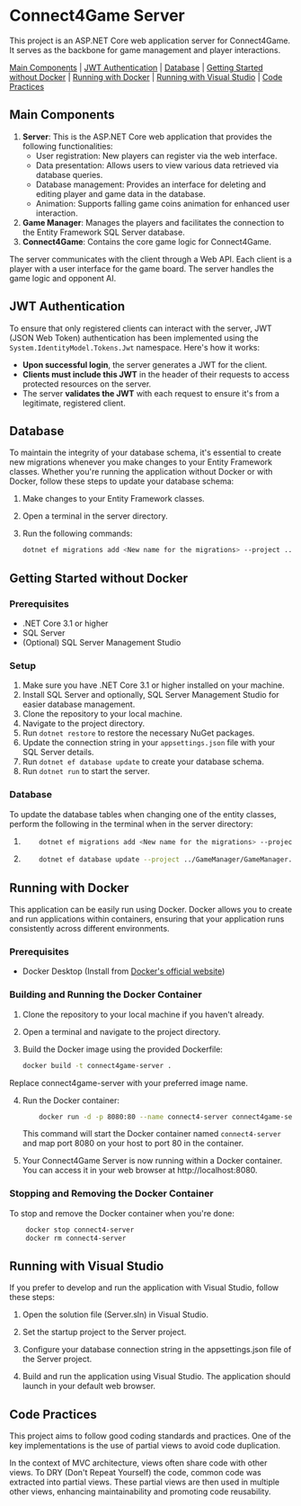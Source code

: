 # Connect4Game Server

This project is an ASP.NET Core web application server for Connect4Game. It serves as the backbone for game management and player interactions. 


[Main Components](#main-components) |
[JWT Authentication](#jwt-authentication) |
[Database](#database) |
[Getting Started without Docker](#getting-started-without-docker) |
[Running with Docker](#running-with-docker) |
[Running with Visual Studio](#running-with-visual-studio) |
[Code Practices](#code-practices)


## Main Components

1. **Server**: This is the ASP.NET Core web application that provides the following functionalities:
    - User registration: New players can register via the web interface.
    - Data presentation: Allows users to view various data retrieved via database queries.
    - Database management: Provides an interface for deleting and editing player and game data in the database.
    - Animation: Supports falling game coins animation for enhanced user interaction.
2. **Game Manager**: Manages the players and facilitates the connection to the Entity Framework SQL Server database.
3. **Connect4Game**: Contains the core game logic for Connect4Game.

The server communicates with the client through a Web API. Each client is a player with a user interface for the game board. The server handles the game logic and opponent AI.

## JWT Authentication
To ensure that only registered clients can interact with the server, JWT (JSON Web Token) authentication has been implemented using the `System.IdentityModel.Tokens.Jwt` namespace. Here's how it works:

- **Upon successful login**, the server generates a JWT for the client.
- **Clients must include this JWT** in the header of their requests to access protected resources on the server.
- The server **validates the JWT** with each request to ensure it's from a legitimate, registered client.

## Database

To maintain the integrity of your database schema, it's essential to create new migrations whenever you make changes to your Entity Framework classes. Whether you're running the application without Docker or with Docker, follow these steps to update your database schema:

1. Make changes to your Entity Framework classes.

2. Open a terminal in the server directory.

3. Run the following commands:
   ```bash
   dotnet ef migrations add <New name for the migrations> --project ../GameManager/GameManager.csproj --startup-project Server.csproj
   ```

## Getting Started without Docker

### Prerequisites
- .NET Core 3.1 or higher
- SQL Server
- (Optional) SQL Server Management Studio

### Setup
1. Make sure you have .NET Core 3.1 or higher installed on your machine.
2. Install SQL Server and optionally, SQL Server Management Studio for easier database management.
3. Clone the repository to your local machine.
4. Navigate to the project directory.
5. Run `dotnet restore` to restore the necessary NuGet packages.
6. Update the connection string in your `appsettings.json` file with your SQL Server details.
7. Run `dotnet ef database update` to create your database schema.
8. Run `dotnet run` to start the server.

### Database
To update the database tables when changing one of the entity classes, perform the following in the terminal when in the server directory:
1.  ```bash 
        dotnet ef migrations add <New name for the migrations> --project ../GameManager/GameManager.csproj --startup-project Server.csproj
    ```
2.  ```bash
        dotnet ef database update --project ../GameManager/GameManager.csproj --startup-project Server.csproj
    ```

## Running with Docker

This application can be easily run using Docker. Docker allows you to create and run applications within containers, ensuring that your application runs consistently across different environments.

### Prerequisites

- Docker Desktop (Install from [Docker's official website](https://www.docker.com/products/docker-desktop))

### Building and Running the Docker Container

1. Clone the repository to your local machine if you haven't already.

2. Open a terminal and navigate to the project directory.

3. Build the Docker image using the provided Dockerfile:

   ```bash
   docker build -t connect4game-server .
    ```
Replace connect4game-server with your preferred image name.

4.  Run the Docker container:
    ```bash
        docker run -d -p 8080:80 --name connect4-server connect4game-server
    ```
    This command will start the Docker container named `connect4-server` and map port 8080 on your host to port 80 in the container.

5.  Your Connect4Game Server is now running within a Docker container. You can access it in your web browser at http://localhost:8080.

### Stopping and Removing the Docker Container

To stop and remove the Docker container when you're done:
```bash
    docker stop connect4-server
    docker rm connect4-server

```

## Running with Visual Studio

If you prefer to develop and run the application with Visual Studio, follow these steps:

1.  Open the solution file (Server.sln) in Visual Studio.

2.  Set the startup project to the Server project.

3.  Configure your database connection string in the appsettings.json file of the Server project.

4.  Build and run the application using Visual Studio. The application should launch in your default web browser.


## Code Practices

This project aims to follow good coding standards and practices. One of the key implementations is the use of partial views to avoid code duplication. 

In the context of MVC architecture, views often share code with other views. To DRY (Don't Repeat Yourself) the code, common code was extracted into partial views. These partial views are then used in multiple other views, enhancing maintainability and promoting code reusability.

